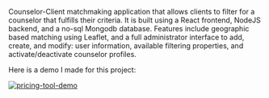 Counselor-Client matchmaking application that allows clients to filter for a counselor that fulfills their criteria. It is built using a React frontend, NodeJS backend, and a no-sql Mongodb database. Features include geographic based matching using Leaflet, and a full administrator interface to add, create, and modify: user information, available filtering properties, and activate/deactivate counselor profiles.

Here is a demo I made for this project:

[![pricing-tool-demo](https://img.youtube.com/vi/oxaQV9AWNUw/0.jpg)](https://www.youtube.com/watch?v=oxaQV9AWNUw)
